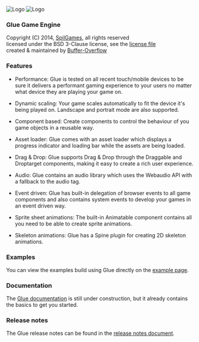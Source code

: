 ![Logo](https://raw.github.com/spilgames/glue/master/img/header.png)
![Logo](https://raw.github.com/spilgames/glue/master/img/glue-logo.jpg)
### Glue Game Engine
Copyright (C) 2014, [SpilGames](http://www.spilgames.com), all rights reserved   
licensed under the BSD 3-Clause license, see the [license file](https://github.com/spilgames/5-glue-engine/blob/master/LICENSE)  
created & maintained by [Buffer-Overflow](https://github.com/Buffer-Overflow)  

### Features
* Performance: Glue is tested on all recent touch/mobile devices to be sure it delivers a performant gaming experience to your users no matter what device they are playing your game on.

* Dynamic scaling: Your game scales automatically to fit the device it's being played on. Landscape and portrait mode are also supported.

* Component based: Create components to control the behaviour of you game objects in a reusable way.

* Asset loader: Glue comes with an asset loader which displays a progress indicator and loading bar while the assets are being loaded.

* Drag & Drop: Glue supports Drag & Drop through the Draggable and Droptarget components, making it easy to create a rich user experience.

* Audio: Glue contains an audio library which uses the Webaudio API with a fallback to the audio tag.

* Event driven: Glue has built-in delegation of browser events to all game components and also contains system events to develop your games in an event driven way.

* Sprite sheet animations: The built-in Animatable component contains all you need to be able to create sprite animations.

* Skeleton animations: Glue has a Spine plugin for creating 2D skeleton animations.

### Examples
You can view the examples build using Glue directly on the [example page](https://rawgithub.com/spilgames/glue/master/example/index.html).

### Documentation
The [Glue documentation](http://spilgames.github.io/glue) is still under construction, but it already contains the basics to get you started.

### Release notes
The Glue release notes can be found in the [release notes document](https://github.com/spilgames/glue/blob/master/RELEASE.md).
